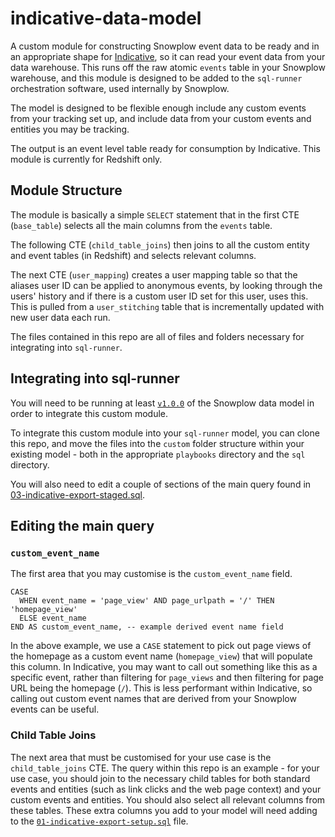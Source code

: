 # indicative-data-model
A custom module for constructing Snowplow event data to be ready and in an appropriate shape for [Indicative](https://www.indicative.com/), so it can read your event data from your data warehouse. This runs off the raw atomic `events` table in your Snowplow warehouse, and this module is designed to be added to the `sql-runner` orchestration software, used internally by Snowplow. 

The model is designed to be flexible enough include any custom events from your tracking set up, and include data from your custom events and entities you may be tracking. 

The output is an event level table ready for consumption by Indicative. This module is currently for Redshift only. 

## Module Structure
The module is basically a simple `SELECT` statement that in the first CTE (`base_table`) selects all the main columns from the `events` table.

The following CTE (`child_table_joins`) then joins to all the custom entity and event tables (in Redshift) and selects relevant columns.

The next CTE (`user_mapping`) creates a user mapping table so that the aliases user ID can be applied to anonymous events, by looking through the users' history and if there is a custom user ID set for this user, uses this. This is pulled from a `user_stitching` table that is incrementally updated with new user data each run.  

The files contained in this repo are all of files and folders necessary for integrating into `sql-runner`.

## Integrating into sql-runner
You will need to be running at least [`v1.0.0`](https://github.com/snowplow/data-models) of the Snowplow data model in order to integrate this custom module.

To integrate this custom module into your `sql-runner` model, you can clone this repo, and move the files into the `custom` folder structure within your existing model - both in the appropriate `playbooks` directory and the `sql` directory.

You will also need to edit a couple of sections of the main query found in [03-indicative-export-staged.sql](web/v1/redshift/sql-runner/sql/custom/01-indicative-export/03-indicative-export-staged.sql).

## Editing the main query
### `custom_event_name`
The first area that you may customise is the `custom_event_name` field. 

```
CASE
  WHEN event_name = 'page_view' AND page_urlpath = '/' THEN 'homepage_view'
  ELSE event_name
END AS custom_event_name, -- example derived event name field
```
In the above example, we use a `CASE` statement to pick out page views of the homepage as a custom event name (`homepage_view`) that will populate this column. In Indicative, you may want to call out something like this as a specific event, rather than filtering for `page_views` and then filtering for page URL being the homepage (`/`). This is less performant within Indicative, so calling out custom event names that are derived from your Snowplow events can be useful.

### Child Table Joins
The next area that must be customised for your use case is the `child_table_joins` CTE. The query within this repo is an example - for your use case, you should join to the necessary child tables for both standard events and entities (such as link clicks and the web page context) and your custom events and entities. You should also select all relevant columns from these tables. These extra columns you add to your model will need adding to the [`01-indicative-export-setup.sql`](web/v1/redshift/sql-runner/sql/custom/01-indicative-export/01-indicative-export-setup.sql) file.

